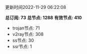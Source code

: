 更新时间2022-11-29 06:22:08

**总订阅: 73**
**总节点: 1288**
**有效节点: 410**
- trojan节点: 71
- v2ray节点: 308
- ss节点: 30
- ssr节点: 1
